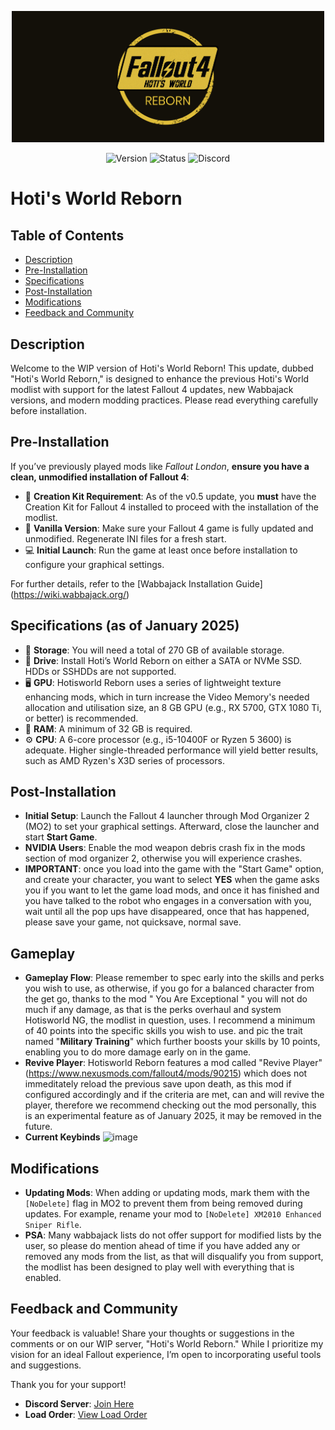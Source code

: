 <p align="center">
  <img src="https://raw.githubusercontent.com/Hotiraripha/Hoti-s-World-NG/main/img/banner.png" alt="Banner" title="Banner" width="500">
</p>

<p align="center">
  <img src="https://img.shields.io/badge/version-v2.0.0-blue?style=for-the-badge" alt="Version">
  <img src="https://img.shields.io/badge/status-beta-orange?style=for-the-badge" alt="Status">
  <img alt="Discord" src="https://img.shields.io/discord/1265099754669477968?style=for-the-badge&logo=discord&label=Discord&color=5865F2&link=https://discord.gg/uHDxUzWgRa">
</p>

# Hoti's World Reborn

## Table of Contents
- [Description](#description)
- [Pre-Installation](#pre-installation)
- [Specifications](#specifications-as-of-august-2024)
- [Post-Installation](#post-installation)
- [Modifications](#modifications)
- [Feedback and Community](#feedback-and-community)

## Description

Welcome to the WIP version of Hoti's World Reborn! This update, dubbed "Hoti's World Reborn," is designed to enhance the previous Hoti's World modlist with support for the latest Fallout 4 updates, new Wabbajack versions, and modern modding practices. Please read everything carefully before installation.

## Pre-Installation

If you’ve previously played mods like *Fallout London*, **ensure you have a clean, unmodified installation of Fallout 4**:

- 🔧 **Creation Kit Requirement**: As of the v0.5 update, you **must** have the Creation Kit for Fallout 4 installed to proceed with the installation of the modlist.
- 🔧 **Vanilla Version**: Make sure your Fallout 4 game is fully updated and unmodified. Regenerate INI files for a fresh start.
- 💻 **Initial Launch**: Run the game at least once before installation to configure your graphical settings.

For further details, refer to the [Wabbajack Installation Guide] (https://wiki.wabbajack.org/)

## Specifications (as of January 2025)

- 💾 **Storage**: You will need a total of 270 GB of available storage.
- 🚀 **Drive**: Install Hoti’s World Reborn on either a SATA or NVMe SSD. HDDs or SSHDDs are not supported.
- 🖥 **GPU**: Hotisworld Reborn uses a series of lightweight texture enhancing mods, which in turn increase the Video Memory's needed allocation and utilisation size, an 8 GB GPU (e.g., RX 5700, GTX 1080 Ti, or better) is recommended.
- 🧠 **RAM**: A minimum of 32 GB is required.
- ⚙️ **CPU**: A 6-core processor (e.g., i5-10400F or Ryzen 5 3600) is adequate. Higher single-threaded performance will yield better results, such as AMD Ryzen's X3D series of processors.

## Post-Installation

- **Initial Setup**: Launch the Fallout 4 launcher through Mod Organizer 2 (MO2) to set your graphical settings. Afterward, close the launcher and start **Start Game**.
- **NVIDIA Users**: Enable the mod weapon debris crash fix in the mods section of mod organizer 2, otherwise you will experience crashes.
- **IMPORTANT**: once you load into the game with the "Start Game" option, and create your character, you want to select **YES** when the game asks you if you want to let the game load mods, and once it has finished and you have talked to the robot who engages in a conversation with you, wait until all the pop ups have disappeared, once that  has happened, please save your game, not quicksave, normal save.

## Gameplay
- **Gameplay Flow**: Please remember to spec early into the skills and perks you wish to use, as otherwise, if you go for a balanced character from the get go, thanks to the mod " You Are Exceptional " you will not do much if any damage, as that is the perks overhaul and system Hotisworld NG, the modlist in question, uses. I recommend a minimum of 40 points into the specific skills you wish to use. and pic the trait named "**Military Training**" which further boosts your skills by 10 points, enabling you to do more damage early on in the game.
- **Revive Player**: Hotisworld Reborn features a mod called "Revive Player" (https://www.nexusmods.com/fallout4/mods/90215) which does not immeditately reload the previous save upon death, as this mod if configured accordingly and if the criteria are met, can and will revive the player, therefore we recommend checking out the mod personally, this is an experimental feature as of January 2025, it may be removed in the future.
- **Current Keybinds**
![image](https://github.com/user-attachments/assets/f54dfa6c-5147-499f-b416-abd8e0d079c5)


## Modifications

- **Updating Mods**: When adding or updating mods, mark them with the `[NoDelete]` flag in MO2 to prevent them from being removed during updates. For example, rename your mod to `[NoDelete] XM2010 Enhanced Sniper Rifle`.
- **PSA**: Many wabbajack lists do not offer support for modified lists by the user, so please do mention ahead of time if you have added any or removed any mods from the list, as that will disqualify you from support, the modlist has been designed to play well with everything that is enabled.

## Feedback and Community

Your feedback is valuable! Share your thoughts or suggestions in the comments or on our WIP server, "Hoti's World Reborn." While I prioritize my vision for an ideal Fallout experience, I’m open to incorporating useful tools and suggestions.

Thank you for your support!

- **Discord Server**: [Join Here](https://discord.gg/uHDxUzWgRa)
- **Load Order**: [View Load Order](https://loadorderlibrary.com/lists/hoti-s-world-ng#loadorder.txt)
